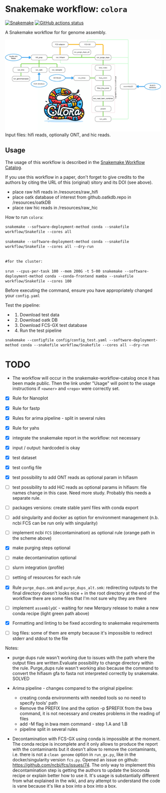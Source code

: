 # Snakemake workflow: `colora`

[![Snakemake](https://img.shields.io/badge/snakemake-≥6.3.0-brightgreen.svg)](https://snakemake.github.io)
[![GitHub actions status](https://github.com/LiaOb21/colora/workflows/Tests/badge.svg?branch=main)](https://github.com/LiaOb21/colora/actions?query=branch%3Amain+workflow%3ATests)


A Snakemake workflow for for genome assembly.

![Alt text](Colora-1.jpg)
Input files: hifi reads, optionally ONT, and hic reads.

## Usage

The usage of this workflow is described in the [Snakemake Workflow Catalog](https://snakemake.github.io/snakemake-workflow-catalog/?usage=<LiaOb21>%2F<colora>).

If you use this workflow in a paper, don't forget to give credits to the authors by citing the URL of this (original) <colora> sitory and its DOI (see above).

- place raw hifi reads in /resources/raw_hifi
- place oatk database of interest from github.oatkdb.repo in /resources/oatkDB
- place raw hic reads in /resources/raw_hic


How to run `colora`:
```
snakemake --software-deployment-method conda --snakefile workflow/Snakefile --cores all

snakemake --software-deployment-method conda --snakefile workflow/Snakefile --cores all --dry-run


#for the cluster:

srun --cpus-per-task 100 --mem 200G -t 5-00 snakemake --software-deployment-method conda --conda-frontend mamba --snakefile workflow/Snakefile --cores 100
```

Before executing the command, ensure you have appropriately changed your `config.yaml`

Test the pipeline:

- 1. Download test data
- 2. Download oatk DB
- 3. Download FCS-GX test database
- 4. Run the test pipeline

```
snakemake --configfile config/config_test.yaml --software-deployment-method conda --snakefile workflow/Snakefile --cores all --dry-run
```

# TODO


* The workflow will occur in the snakemake-workflow-catalog once it has been made public. Then the link under "Usage" will point to the usage instructions if `<owner>` and `<repo>` were correctly set.

- [x] Rule for Nanoplot
- [x] Rule for fastp 
- [x] Rules for arima pipeline - split in several rules
- [x] Rule for yahs
- [x] integrate the snakemake report in the workflow: not necessary
- [x] input / output: hardcoded is okay
- [x] test dataset
- [x] test config file
- [x] test possibility to add ONT reads as optional param in hifiasm
- [ ] test possibility to add HiC reads as optional params in hifiasm: file names change in this case. Need more study. Probably this needs a separate rule.
- [ ] packages versions: create stable yaml files with conda export
- [ ] add singularity and docker as option for environment management (n.b. ncbi FCS can be run only with singularity)
- [ ] implement ncbi `FCS` (decontamination) as optional rule (orange path in the scheme above)
- [x] make purging steps optional 
- [ ] make decontamination optional
- [ ] slurm integration (profile)
- [ ] setting of resources for each rule
- [x] Rule `purge_dups.smk` and `purge_dups_alt.smk`: redirecting outputs to the final directory doesn't looks nice + in the root directory at the end of the workflow there are some files that I'm not sure why they are there
- [ ] implement `assemblyQC` - waiting for new Merqury release to make a new conda recipe (light green path above)
- [x] Formatting and linting to be fixed according to snakemake requirements
- [ ] log files: some of them are empty because it's impossible to redirect stderr and stdout to the file


Notes:
- purge dups rule wasn't working due to issues with the path where the output files are written.Evaluate possibility to change directory within the rule. Purge_dups rule wasn't working also because the command to convert the hifiasm gfa to fasta not interpreted correctly by snakemake. SOLVED


- Arima pipeline - changes compared to the original pipeline:
   - creating conda environments with needed tools so no need to specify tools' path
   - Remove the PREFIX line and the option -p $PREFIX from the bwa command, it is not necessary and creates problems in the reading of files
  - add -M flag in bwa mem command - step 1.A and 1.B
  - pipeline split in several rules


- Decontamination with FCS-GX using conda is impossible at the moment. The conda recipe is incomplete and it only allows to produce the report with the contaminants but it doesn't allow to remove the contaminants, i.e. there is not a `clean genome` option in `run_gx.py`, like in the docker/singularity version `fcs.py`. Opened an issue on github: https://github.com/ncbi/fcs/issues/74. The only way to implement this decontamination step is getting the authors to update the bioconda recipe or explain better how to use it. It's usage is substantially different from what explained in the wiki, and any attempt to understand the code is vane because it's like a box into a box into a box.